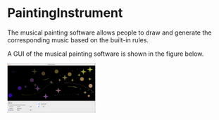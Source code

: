 # PaintingInstrument
The musical painting software allows people to draw and generate the corresponding music based on the built-in rules.

A GUI of the musical painting software is shown in the figure below.

<img src="Image/GUI.png" width="200">
